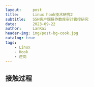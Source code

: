 ```yaml
---
layout:     post
title:      Linux hook技术研究2
subtitle:   SSH客户端操作数库审计管控研究
date:       2023-09-22
author:     LanKai
header-img: img/post-bg-cook.jpg
catalog: true
tags:
    - Linux
    - Hook
    - 逆向
---
```




## 接触过程
